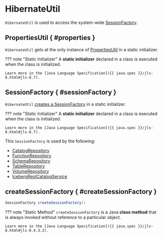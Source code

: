 # HibernateUtil

`HibernateUtil` is used to access the system-wide [SessionFactory](#sessionFactory).

## PropertiesUtil { #properties }

`HibernateUtil` gets at the only instance of [PropertiesUtil](PropertiesUtil.md#instance) in a static initializer.

??? note "Static Initializer"
    A **static initializer** declared in a class is executed when the class is initialized.

    Learn more in the [Java Language Specification]({{ java.spec }}/jls-8.html#jls-8.7).

## SessionFactory { #sessionFactory }

`HibernateUtil` [creates a SessionFactory](#createSessionFactory) in a static initializer.

??? note "Static Initializer"
    A **static initializer** declared in a class is executed when the class is initialized.

    Learn more in the [Java Language Specification]({{ java.spec }}/jls-8.html#jls-8.7).

This `SessionFactory` is used by the following:

* [CatalogRepository](CatalogRepository.md#sessionFactory)
* [FunctionRepository](FunctionRepository.md#SESSION_FACTORY)
* [SchemaRepository](SchemaRepository.md#sessionFactory)
* [TableRepository](TableRepository.md#sessionFactory)
* [VolumeRepository](VolumeRepository.md#sessionFactory)
* [IcebergRestCatalogService](IcebergRestCatalogService.md#sessionFactory)

## createSessionFactory { #createSessionFactory }

```java
SessionFactory createSessionFactory()
```

??? note "Static Method"
    `createSessionFactory` is a Java **class method** that is always invoked without reference to a particular object.

    Learn more in the [Java Language Specification]({{ java.spec }}/jls-8.html#jls-8.4.3.2).
